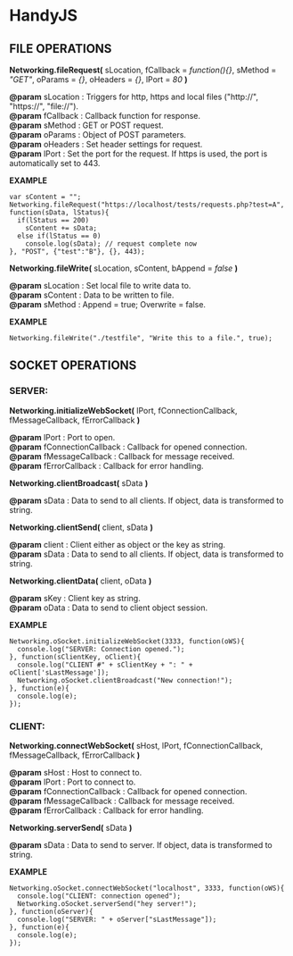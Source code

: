 # HandyJS

## FILE OPERATIONS

**Networking.fileRequest(** sLocation, fCallback = *function(){}*, sMethod = *"GET"*, oParams = *{}*, oHeaders = *{}*, lPort = *80* **)**

**@param** sLocation : Triggers for http, https and local files ("http://", "https://", "file://").<br />
**@param** fCallback : Callback function for response.<br />
**@param** sMethod   : GET or POST request.<br />
**@param** oParams   : Object of POST parameters.<br />
**@param** oHeaders  : Set header settings for request.<br />
**@param** lPort     : Set the port for the request. If https is used, the port is automatically set to 443.

**EXAMPLE**
```
var sContent = "";
Networking.fileRequest("https://localhost/tests/requests.php?test=A", function(sData, lStatus){
  if(lStatus == 200)
    sContent += sData;
  else if(lStatus == 0)
    console.log(sData); // request complete now
}, "POST", {"test":"B"}, {}, 443);
```

**Networking.fileWrite(** sLocation, sContent, bAppend = *false* **)**

**@param** sLocation : Set local file to write data to.<br />
**@param** sContent  : Data to be written to file.<br />
**@param** sMethod   : Append = true; Overwrite = false.

**EXAMPLE**
```
Networking.fileWrite("./testfile", "Write this to a file.", true);
```

## SOCKET OPERATIONS

### SERVER:

**Networking.initializeWebSocket(** lPort, fConnectionCallback, fMessageCallback, fErrorCallback **)**

**@param** lPort                : Port to open.<br />
**@param** fConnectionCallback  : Callback for opened connection.<br />
**@param** fMessageCallback     : Callback for message received.<br />
**@param** fErrorCallback       : Callback for error handling.

**Networking.clientBroadcast(** sData **)**

**@param** sData : Data to send to all clients. If object, data is transformed to string.

**Networking.clientSend(** client, sData **)**

**@param** client : Client either as object or the key as string.<br />
**@param** sData  : Data to send to all clients. If object, data is transformed to string.

**Networking.clientData(** client, oData **)**

**@param** sKey   : Client key as string.<br />
**@param** oData  : Data to send to client object session.

**EXAMPLE**
```
Networking.oSocket.initializeWebSocket(3333, function(oWS){
  console.log("SERVER: Connection opened.");
}, function(sClientKey, oClient){
  console.log("CLIENT #" + sClientKey + ": " + oClient['sLastMessage']);
  Networking.oSocket.clientBroadcast("New connection!");
}, function(e){
  console.log(e);
});
```

### CLIENT:

**Networking.connectWebSocket(** sHost, lPort, fConnectionCallback, fMessageCallback, fErrorCallback **)**

**@param** sHost                : Host to connect to.<br />
**@param** lPort                : Port to connect to.<br />
**@param** fConnectionCallback  : Callback for opened connection.<br />
**@param** fMessageCallback     : Callback for message received.<br />
**@param** fErrorCallback       : Callback for error handling.

**Networking.serverSend(** sData **)**

**@param** sData : Data to send to server. If object, data is transformed to string.

**EXAMPLE**
```
Networking.oSocket.connectWebSocket("localhost", 3333, function(oWS){
  console.log("CLIENT: connection opened");
  Networking.oSocket.serverSend("hey server!");
}, function(oServer){
  console.log("SERVER: " + oServer["sLastMessage"]);
}, function(e){
  console.log(e);
});
```
